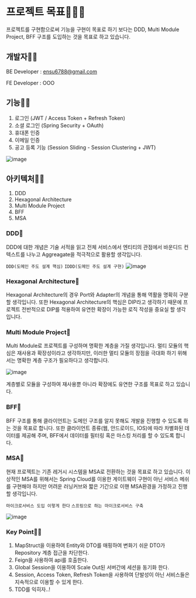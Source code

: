 # 프로젝트 목표🚀🚀🚀
프로젝트를 구현함으로써 기능을 구현이 목표로 하기 보다는 DDD, Multi Module Project, BFF 구조를 
도입하는 것을 목표로 하고 있습니다.


## 개발자🚀🚀
BE Developer : ensu6788@gmail.com 

FE Developer : OOO


## 기능🚀🚀
1. 로그인 (JWT / Access Token + Refresh Token)
2. 소셜 로그인 (Spring Security + OAuth)
3. 휴대폰 인증
4. 이메일 인증
5. 공고 등록 기능 (Session Sliding - Session Clustering + JWT)


![image](https://user-images.githubusercontent.com/83272619/156912407-d2e1019f-cab6-46e7-9d3a-8c8ce2f33deb.png)

## 아키텍처🚀🚀
1. DDD
2. Hexagonal Architecture
3. Multi Module Project
4. BFF
5. MSA


### DDD🚀
DDD에 대한 개념은 기술 서적을 읽고 전체 서비스에서 엔티티의 관점에서 바운디드 컨텍스트를 나누고 
Aggreagate을 적극적으로 활용할 생각입니다.

`DDD(도메인 주도 설계 핵심)`
`IDDD(도메인 주도 설계 구현)`
![image](https://user-images.githubusercontent.com/83272619/157800311-a3881e66-2a31-4a22-b05e-bf9d62f60ffa.png)


### Hexagonal Architecture🚀
Hexagonal Architecture의 경우 Port와 Adapter의 개념을 통해 역활을 명확히 구분할 생각입니다.
또한 Hexagonal Architecture의 핵심은 DIP라고 생각하기 때문에 프로젝트 전반적으로 DIP를 적용하여
유연한 확장이 가능한 로직 작성을 중요실 할 생각입니다.


### Multi Module Project🚀
Multi Module로 프로젝트를 구성하며 명확한 계층을 가질 생각입니다. 멀티 모듈의 핵심은 재사용과 확장성이라고 생각하지만, 
이러한 멀티 모듈의 장점을 극대화 하기 위해서는 명확한 계층 구조가 필요하다고 생각합니다.

![image](https://user-images.githubusercontent.com/83272619/157800254-bce90548-3974-4cb9-9e80-aca2a886873b.png)

계층별로 모듈을 구성하여 재사용뿐 아니라 확장에도 유연한 구조를 목표로 하고 있습니다.



### BFF🚀
BFF 구조를 통해 클라이언트는 도메인 구조를 알지 못해도 개발을 진행할 수 있도록 하는 것을 목표로 합니다.
또한 클라이언트 종류(웹, 안드로이드, IOS)에 따라 차별화된 데이터를 제공해 주며, BFF에서 데이터를 필터링 혹은 
마스킹 처리를 할 수 있도록 합니다.



### MSA🚀
현재 프로젝트는 기존 레거시 시스템을 MSA로 전환하는 것을 목표로 하고 있습니다. 이상적인 MSA를 위해서는
Spring Cloud를 이용한 게이트웨이 구현이 아닌 서비스 메쉬를 구현해야 하지만 어려운 러닝커브와  짧은 기간으로 이핸
MSA환경을 가정하고 진행할 생각입니다.

`마이크로서비스 도입 이렇게 한다` `스프링으로 하는 마이크로서비스 구축`

![image](https://user-images.githubusercontent.com/83272619/157800208-d5546975-c88e-4183-8c28-9df47750ab9d.png)




### Key Point🚀🚀
1. MapStruct을 이용하여 Entity와 DTO를 매핑하여 변화기 쉬운 DTO가 Repository 계층 접근을 차단한다.
2. Feign을 사용하여 api를 호출한다.
3. Global Session을 이용하여 Scale Out된 서버간에 세션을 동기화 한다.
4. Session, Access Token, Refresh Token을 사용하여 단발성이 아닌 서비스들은 지속적으로 이용할 수 있게 한다.
5. TDD를 익히자..!



